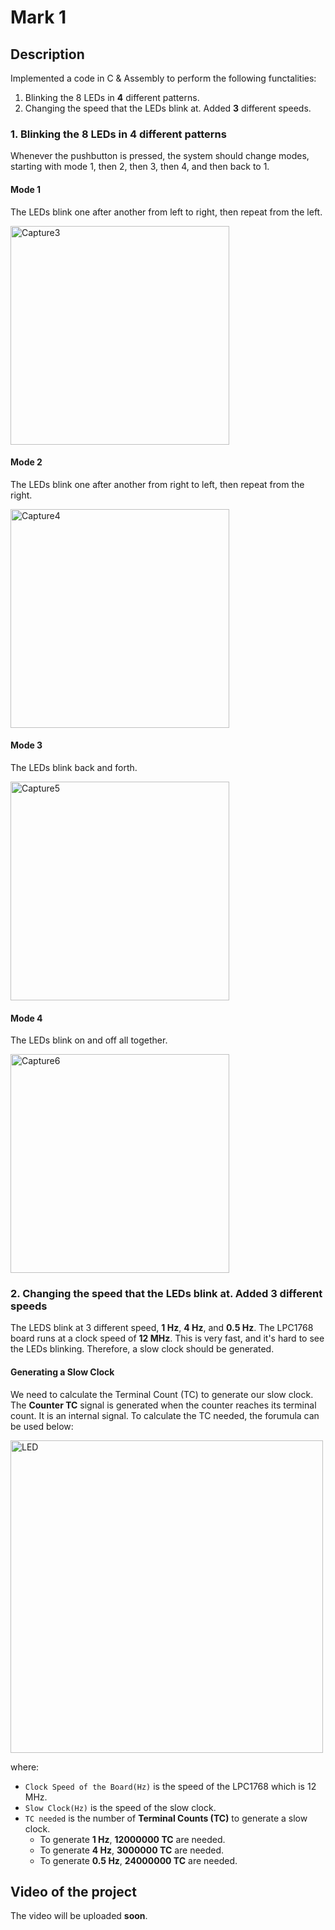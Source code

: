 # Mark 1

## Description

Implemented a code in C & Assembly to perform the following functalities:
1. Blinking the 8 LEDs in **4** different patterns.
2. Changing the speed that the LEDs blink at. Added **3** different speeds.

### 1. Blinking the 8 LEDs in 4 different patterns
Whenever the pushbutton is pressed, the system should change modes, starting with mode 1, then
2, then 3, then 4, and then back to 1.
#### Mode 1
The LEDs blink one after another from left to right, then repeat from the left.

<img width="350" alt="Capture3" src="https://user-images.githubusercontent.com/40522456/58441659-ad812700-80b1-11e9-9651-dc351736d427.PNG">

#### Mode 2
The LEDs blink one after another from right to left, then repeat from the right.

<img width="350" alt="Capture4" src="https://user-images.githubusercontent.com/40522456/58441673-cc7fb900-80b1-11e9-916d-a01e932b798e.PNG">

#### Mode 3
 The LEDs blink back and forth.

<img width="350" alt="Capture5" src="https://user-images.githubusercontent.com/40522456/58441679-e15c4c80-80b1-11e9-8276-38f589ca7562.PNG">

#### Mode 4
The LEDs blink on and off all together.

<img width="350" alt="Capture6" src="https://user-images.githubusercontent.com/40522456/58441725-3c8e3f00-80b2-11e9-9f4c-d56ae6104557.PNG">

### 2. Changing the speed that the LEDs blink at. Added 3 different speeds
The LEDS blink at 3 different speed, **1 Hz**, **4 Hz**, and **0.5 Hz**. The LPC1768 board runs at a clock speed of **12 MHz**. This is very fast, and it's hard to see the LEDs blinking. Therefore, a slow clock should be generated.
#### Generating a Slow Clock
We need to calculate the Terminal Count (TC) to generate our slow clock. The **Counter TC** signal is generated when the counter reaches its terminal count. It is an internal signal. To calculate the TC needed, the forumula can be used below:

<img width="500" alt="LED" src="https://user-images.githubusercontent.com/40522456/58441999-d6ef8200-80b4-11e9-8e0f-f15cbbaef018.PNG">

where:
* `Clock Speed of the Board(Hz)` is the speed of the LPC1768 which is 12 MHz.
* `Slow Clock(Hz)` is the speed of the slow clock. 
* `TC needed` is the number of **Terminal Counts (TC)** to generate a slow clock. 
    - To generate **1 Hz**, **12000000 TC** are needed.
    - To generate **4 Hz**, **3000000 TC** are needed.
    - To generate **0.5 Hz**, **24000000 TC** are needed.

## Video of the project
The video will be uploaded **soon**.



